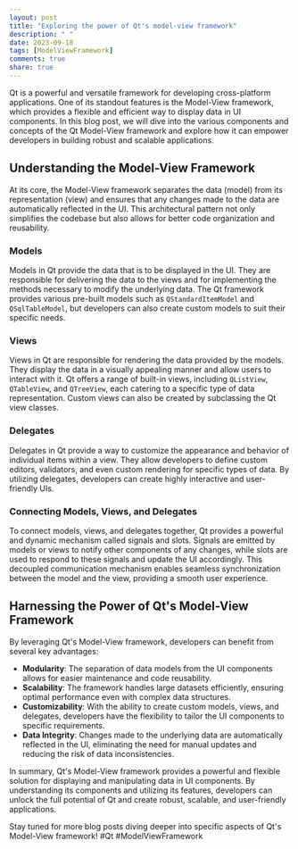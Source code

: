 ```yaml
---
layout: post
title: "Exploring the power of Qt's model-view framework"
description: " "
date: 2023-09-18
tags: [ModelViewFramework]
comments: true
share: true
---
```


Qt is a powerful and versatile framework for developing cross-platform applications. One of its standout features is the Model-View framework, which provides a flexible and efficient way to display data in UI components. In this blog post, we will dive into the various components and concepts of the Qt Model-View framework and explore how it can empower developers in building robust and scalable applications.

## Understanding the Model-View Framework

At its core, the Model-View framework separates the data (model) from its representation (view) and ensures that any changes made to the data are automatically reflected in the UI. This architectural pattern not only simplifies the codebase but also allows for better code organization and reusability.

### Models

Models in Qt provide the data that is to be displayed in the UI. They are responsible for delivering the data to the views and for implementing the methods necessary to modify the underlying data. The Qt framework provides various pre-built models such as `QStandardItemModel` and `QSqlTableModel`, but developers can also create custom models to suit their specific needs.

### Views

Views in Qt are responsible for rendering the data provided by the models. They display the data in a visually appealing manner and allow users to interact with it. Qt offers a range of built-in views, including `QListView`, `QTableView`, and `QTreeView`, each catering to a specific type of data representation. Custom views can also be created by subclassing the Qt view classes.

### Delegates

Delegates in Qt provide a way to customize the appearance and behavior of individual items within a view. They allow developers to define custom editors, validators, and even custom rendering for specific types of data. By utilizing delegates, developers can create highly interactive and user-friendly UIs.

### Connecting Models, Views, and Delegates

To connect models, views, and delegates together, Qt provides a powerful and dynamic mechanism called signals and slots. Signals are emitted by models or views to notify other components of any changes, while slots are used to respond to these signals and update the UI accordingly. This decoupled communication mechanism enables seamless synchronization between the model and the view, providing a smooth user experience.

## Harnessing the Power of Qt's Model-View Framework

By leveraging Qt's Model-View framework, developers can benefit from several key advantages:

- **Modularity**: The separation of data models from the UI components allows for easier maintenance and code reusability.
- **Scalability**: The framework handles large datasets efficiently, ensuring optimal performance even with complex data structures.
- **Customizability**: With the ability to create custom models, views, and delegates, developers have the flexibility to tailor the UI components to specific requirements.
- **Data Integrity**: Changes made to the underlying data are automatically reflected in the UI, eliminating the need for manual updates and reducing the risk of data inconsistencies.

In summary, Qt's Model-View framework provides a powerful and flexible solution for displaying and manipulating data in UI components. By understanding its components and utilizing its features, developers can unlock the full potential of Qt and create robust, scalable, and user-friendly applications.

Stay tuned for more blog posts diving deeper into specific aspects of Qt's Model-View framework! #Qt #ModelViewFramework